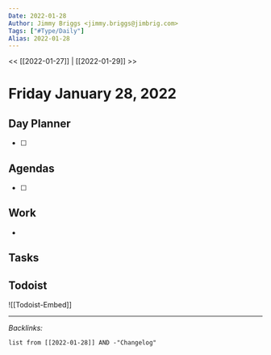 ```yaml
---
Date: 2022-01-28
Author: Jimmy Briggs <jimmy.briggs@jimbrig.com>
Tags: ["#Type/Daily"]
Alias: 2022-01-28
---
```


<< [[2022-01-27]] | [[2022-01-29]] >>

# Friday January 28, 2022

## Day Planner

- [ ] 

## Agendas

- [ ] 

## Work

- 

## Tasks

## Todoist

![[Todoist-Embed]]

***

*Backlinks:*

```dataview
list from [[2022-01-28]] AND -"Changelog"
```